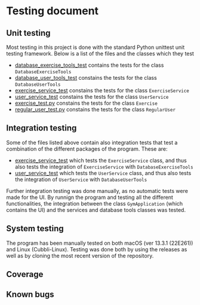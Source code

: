 # Testing document

## Unit testing

Most testing in this project is done with the standard Python unittest unit testing framework. Below is a list of the files and the classes which they test

- [database_exercise_tools_test](https://github.com/sippohippo/ot-harjoitustyo/blob/master/src/tests/database_exercise_tools_test.py) contains the tests for the class `DatabaseExerciseTools`
- [database_user_tools_test](https://github.com/sippohippo/ot-harjoitustyo/blob/master/src/tests/database_user_tools_test.py) constains the tests for the class `DatabaseUserTools`
- [exercise_service_test](https://github.com/sippohippo/ot-harjoitustyo/blob/master/src/tests/exercise_service_test.py) constains the tests for the class `ExerciseService`
- [user_service_test](https://github.com/sippohippo/ot-harjoitustyo/blob/master/src/tests/user_service_test.py) constains the tests for the class `UserService`
- [exercise_test.py](https://github.com/sippohippo/ot-harjoitustyo/blob/master/src/tests/exercise_test.py) constains the tests for the class `Exercise`
- [regular_user_test.py](https://github.com/sippohippo/ot-harjoitustyo/blob/master/src/tests/regular_user_test.py) constains the tests for the class `RegularUser`

## Integration testing

Some of the files listed above contain also integration tests that test a combination of the different packages of the program. These are:

- [exercise_service_test](https://github.com/sippohippo/ot-harjoitustyo/blob/master/src/tests/exercise_service_test.py) which tests the `ExerciseService` class, and thus also tests the integration of `ExerciseService` with `DatabaseExerciseTools`
- [user_service_test](https://github.com/sippohippo/ot-harjoitustyo/blob/master/src/tests/user_service_test.py) which tests the `UserService` class, and thus also tests the integration of `UserService` with `DatabaseUserTools`

Further integration testing was done manually, as no automatic tests were made for the UI. By runnign the program and testing all the different functionalities, the integration between the class `GymApplication` (which contains the UI) and the services and database tools classes was tested.

## System testing

The program has been manually tested on both macOS (ver 13.3.1 (22E261)) and Linux (Cubbli-Linux). Testing was done both by using the releases as well as by cloning the most recent version of the repository.

## Coverage


## Known bugs

